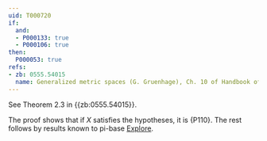 ```yaml
---
uid: T000720
if:
  and:
  - P000133: true
  - P000106: true
then:
  P000053: true
refs:
- zb: 0555.54015
  name: Generalized metric spaces (G. Gruenhage), Ch. 10 of Handbook of set-theoretic topology
---
```


See Theorem 2.3 in {{zb:0555.54015}}.

The proof shows that if $X$ satisfies the hypotheses, it is {P110}.
The rest follows by results known to pi-base
[Explore](https://topology.pi-base.org/spaces?q=LOTS%2BDevelopable%2B%7EMetrizable).
